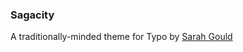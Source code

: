 ### Sagacity

A traditionally-minded theme for Typo by [Sarah Gould][1]

[1]: http://www.zenzoa.com/ "Zenzoa"
